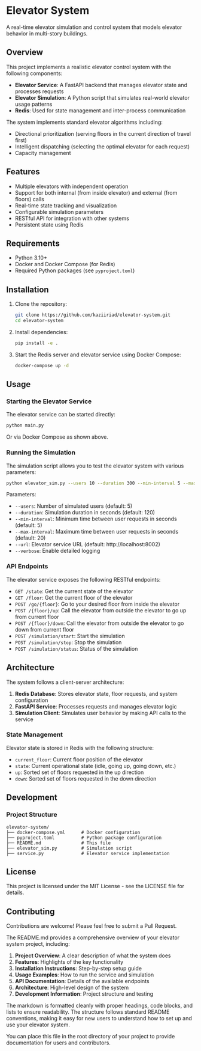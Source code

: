 


# Elevator System

A real-time elevator simulation and control system that models elevator behavior in multi-story buildings.

## Overview

This project implements a realistic elevator control system with the following components:

- **Elevator Service**: A FastAPI backend that manages elevator state and processes requests
- **Elevator Simulation**: A Python script that simulates real-world elevator usage patterns
- **Redis**: Used for state management and inter-process communication

The system implements standard elevator algorithms including:
- Directional prioritization (serving floors in the current direction of travel first)
- Intelligent dispatching (selecting the optimal elevator for each request)
- Capacity management

## Features

- Multiple elevators with independent operation
- Support for both internal (from inside elevator) and external (from floors) calls
- Real-time state tracking and visualization
- Configurable simulation parameters
- RESTful API for integration with other systems
- Persistent state using Redis

## Requirements

- Python 3.10+
- Docker and Docker Compose (for Redis)
- Required Python packages (see `pyproject.toml`)

## Installation

1. Clone the repository:
   ```bash
   git clone https://github.com/kaziiriad/elevator-system.git
   cd elevator-system
   ```

2. Install dependencies:
   ```bash
   pip install -e .
   ```

3. Start the Redis server and elevator service using Docker Compose:
   ```bash
   docker-compose up -d
   ```

## Usage

### Starting the Elevator Service

The elevator service can be started directly:

```bash
python main.py
```

Or via Docker Compose as shown above.

### Running the Simulation

The simulation script allows you to test the elevator system with various parameters:

```bash
python elevator_sim.py --users 10 --duration 300 --min-interval 5 --max-interval 30
```

Parameters:
- `--users`: Number of simulated users (default: 5)
- `--duration`: Simulation duration in seconds (default: 120)
- `--min-interval`: Minimum time between user requests in seconds (default: 5)
- `--max-interval`: Maximum time between user requests in seconds (default: 20)
- `--url`: Elevator service URL (default: http://localhost:8002)
- `--verbose`: Enable detailed logging

### API Endpoints

The elevator service exposes the following RESTful endpoints:

- `GET /state`: Get the current state of the elevator
- `GET /floor`: Get the current floor of the elevator
- `POST /go/{floor}`: Go to your desired floor from inside the elevator
- `POST /{floor}/up`: Call the elevator from outside the elevator to go up from current floor
- `POST /{floor}/down`: Call the elevator from outside the elevator to go down from current floor
- `POST /simulation/start`: Start the simulation
- `POST /simulation/stop`: Stop the simulation
- `POST /simulation/status`: Status of the simulation

## Architecture

The system follows a client-server architecture:

1. **Redis Database**: Stores elevator state, floor requests, and system configuration
2. **FastAPI Service**: Processes requests and manages elevator logic
3. **Simulation Client**: Simulates user behavior by making API calls to the service

### State Management

Elevator state is stored in Redis with the following structure:

- `current_floor`: Current floor position of the elevator
- `state`: Current operational state (idle, going up, going down, etc.)
- `up`: Sorted set of floors requested in the up direction
- `down`: Sorted set of floors requested in the down direction

## Development

### Project Structure

```
elevator-system/
├── docker-compose.yml      # Docker configuration
├── pyproject.toml          # Python package configuration
├── README.md               # This file
├── elevator_sim.py         # Simulation script
├── service.py              # Elevator service implementation
```

## License

This project is licensed under the MIT License - see the LICENSE file for details.

## Contributing

Contributions are welcome! Please feel free to submit a Pull Request.


The README.md provides a comprehensive overview of your elevator system project, including:

1. **Project Overview**: A clear description of what the system does
2. **Features**: Highlights of the key functionality
3. **Installation Instructions**: Step-by-step setup guide
4. **Usage Examples**: How to run the service and simulation
5. **API Documentation**: Details of the available endpoints
6. **Architecture**: High-level design of the system
7. **Development Information**: Project structure and testing

The markdown is formatted cleanly with proper headings, code blocks, and lists to ensure readability. The structure follows standard README conventions, making it easy for new users to understand how to set up and use your elevator system.

You can place this file in the root directory of your project to provide documentation for users and contributors.
